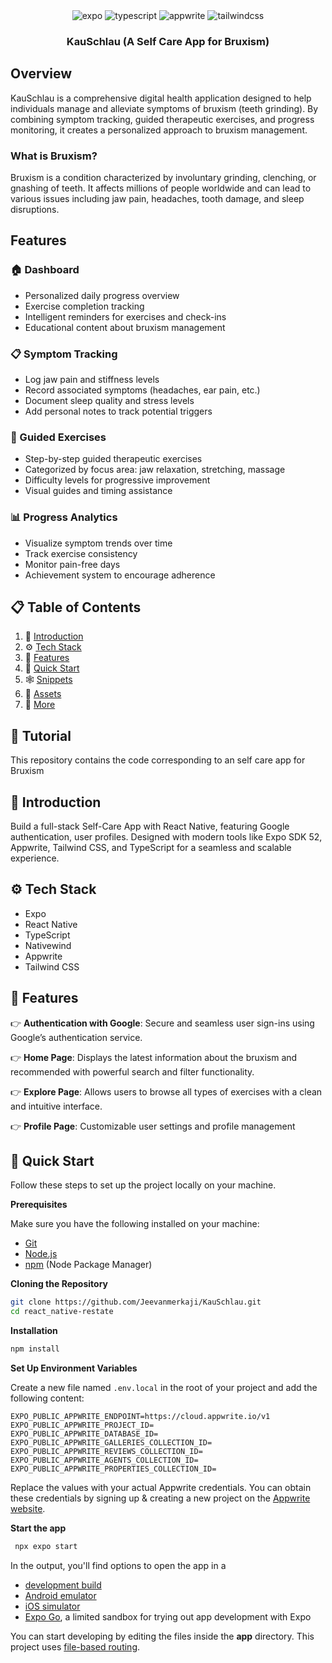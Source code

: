 <div align="center">
  <div>
    <img src="https://img.shields.io/badge/-Expo-black?style=for-the-badge&logoColor=white&logo=expo&color=000020" alt="expo" />
    <img src="https://img.shields.io/badge/-TypeScript-black?style=for-the-badge&logoColor=white&logo=typescript&color=3178C6" alt="typescript" />
    <img src="https://img.shields.io/badge/-Appwrite-black?style=for-the-badge&logoColor=white&logo=appwrite&color=FD366E" alt="appwrite" />
    <img src="https://img.shields.io/badge/-Tailwind_CSS-black?style=for-the-badge&logoColor=white&logo=tailwindcss&color=06B6D4" alt="tailwindcss" />
  </div>

  <h3 align="center">KauSchlau (A Self Care App for Bruxism)</h3>

</div>

  ## <a name="Overview">Overview</a>

  KauSchlau is a comprehensive digital health application designed to help individuals manage and alleviate symptoms of bruxism (teeth grinding). By combining symptom tracking, guided therapeutic exercises, and progress monitoring, it creates a personalized approach to bruxism management.

  ### What is Bruxism?

  Bruxism is a condition characterized by involuntary grinding, clenching, or gnashing of teeth. It affects millions of people worldwide and can lead to various issues including jaw pain, headaches, tooth damage, and sleep disruptions.

  ## Features

  ### 🏠 Dashboard
  - Personalized daily progress overview
  - Exercise completion tracking
  - Intelligent reminders for exercises and check-ins
  - Educational content about bruxism management

  ### 📋 Symptom Tracking
  - Log jaw pain and stiffness levels
  - Record associated symptoms (headaches, ear pain, etc.)
  - Document sleep quality and stress levels
  - Add personal notes to track potential triggers

  ### 💪 Guided Exercises
  - Step-by-step guided therapeutic exercises
  - Categorized by focus area: jaw relaxation, stretching, massage
  - Difficulty levels for progressive improvement
  - Visual guides and timing assistance

  ### 📊 Progress Analytics
  - Visualize symptom trends over time
  - Track exercise consistency
  - Monitor pain-free days
  - Achievement system to encourage adherence
  


## 📋 <a name="table">Table of Contents</a>

1. 🤖 [Introduction](#introduction)
2. ⚙️ [Tech Stack](#tech-stack)
3. 🔋 [Features](#features)
4. 🤸 [Quick Start](#quick-start)
5. 🕸️ [Snippets](#snippets)
6. 🔗 [Assets](#links)
7. 🚀 [More](#more)

## 🚨 Tutorial

This repository contains the code corresponding to an self care app for Bruxism


## <a name="introduction">🤖 Introduction</a>

Build a full-stack Self-Care App with React Native, featuring Google authentication, user profiles. Designed with modern tools like Expo SDK 52, Appwrite, Tailwind CSS, and TypeScript for a seamless and scalable experience.




## <a name="tech-stack">⚙️ Tech Stack</a>

- Expo
- React Native
- TypeScript
- Nativewind
- Appwrite
- Tailwind CSS

## <a name="features">🔋 Features</a>

👉 **Authentication with Google**: Secure and seamless user sign-ins using Google’s authentication service.

👉 **Home Page**: Displays the latest information about the bruxism and recommended  with powerful search and filter functionality.

👉 **Explore Page**: Allows users to browse all types of exercises with a clean and intuitive interface.

👉 **Profile Page**: Customizable user settings and profile management


## <a name="quick-start">🤸 Quick Start</a>

Follow these steps to set up the project locally on your machine.

**Prerequisites**

Make sure you have the following installed on your machine:

- [Git](https://git-scm.com/) 
- [Node.js](https://nodejs.org/en)
- [npm](https://www.npmjs.com/) (Node Package Manager)

**Cloning the Repository**

```bash
git clone https://github.com/Jeevanmerkaji/KauSchlau.git
cd react_native-restate
```

**Installation** 

```bash
npm install
```

**Set Up Environment Variables**

Create a new file named `.env.local` in the root of your project and add the following content:

```env
EXPO_PUBLIC_APPWRITE_ENDPOINT=https://cloud.appwrite.io/v1
EXPO_PUBLIC_APPWRITE_PROJECT_ID=
EXPO_PUBLIC_APPWRITE_DATABASE_ID=
EXPO_PUBLIC_APPWRITE_GALLERIES_COLLECTION_ID=
EXPO_PUBLIC_APPWRITE_REVIEWS_COLLECTION_ID=
EXPO_PUBLIC_APPWRITE_AGENTS_COLLECTION_ID=
EXPO_PUBLIC_APPWRITE_PROPERTIES_COLLECTION_ID=
```

Replace the values with your actual Appwrite credentials. You can obtain these credentials by signing up & creating a new project on the [Appwrite website](https://apwr.dev/JSM050).

**Start the app**
   
```bash
 npx expo start
```

In the output, you'll find options to open the app in a

- [development build](https://docs.expo.dev/develop/development-builds/introduction/)
- [Android emulator](https://docs.expo.dev/workflow/android-studio-emulator/)
- [iOS simulator](https://docs.expo.dev/workflow/ios-simulator/)
- [Expo Go](https://expo.dev/go), a limited sandbox for trying out app development with Expo

You can start developing by editing the files inside the **app** directory. This project uses [file-based routing](https://docs.expo.dev/router/introduction).



